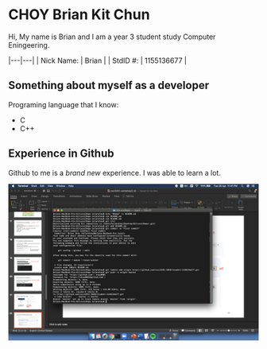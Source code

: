 # CHOY Brian Kit Chun
Hi, My name is Brian and I am a year 3 student study Computer Eningeering. 

|---|---|
| Nick Name: | Brian       |
| StdID #:   | 1155136677  |


## Something about myself as a developer
Programing language that I know:
* C
* C++

## Experience in Github
Github to me is a _brand new_ experience. I was able to learn a lot.

![Image of Project MileStone 2](https://raw.githubusercontent.com/csci3251-2020/student-1155136677/master/project_milestone2.png)
